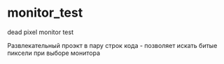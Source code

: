 # monitor_test
dead pixel monitor test

Развлекательный проэкт в пару строк кода - позволяет искать битые пиксели при выборе монитора 

